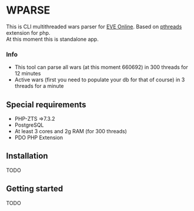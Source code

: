 # WPARSE

This is CLI multithreaded wars parser for [EVE Online](https://www.eveonline.com/). Based on [pthreads](https://www.php.net/manual/en/book.pthreads.php) extension for php.
<br>
At this moment this is standalone app.

### Info

- This tool can parse all wars (at this moment 660692) in 300 threads for 12 minutes
- Active wars (first you need to populate your db for that of course) in 3 threads for a minute


## Special requirements

- PHP-ZTS =>7.3.2
- PostgreSQL
- At least 3 cores and 2g RAM (for 300 threads)
- PDO PHP Extension


## Installation

TODO


## Getting started


TODO